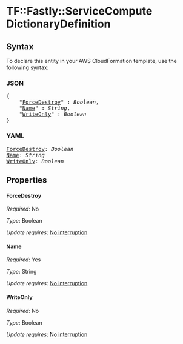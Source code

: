 # TF::Fastly::ServiceCompute DictionaryDefinition

## Syntax

To declare this entity in your AWS CloudFormation template, use the following syntax:

### JSON

<pre>
{
    "<a href="#forcedestroy" title="ForceDestroy">ForceDestroy</a>" : <i>Boolean</i>,
    "<a href="#name" title="Name">Name</a>" : <i>String</i>,
    "<a href="#writeonly" title="WriteOnly">WriteOnly</a>" : <i>Boolean</i>
}
</pre>

### YAML

<pre>
<a href="#forcedestroy" title="ForceDestroy">ForceDestroy</a>: <i>Boolean</i>
<a href="#name" title="Name">Name</a>: <i>String</i>
<a href="#writeonly" title="WriteOnly">WriteOnly</a>: <i>Boolean</i>
</pre>

## Properties

#### ForceDestroy

_Required_: No

_Type_: Boolean

_Update requires_: [No interruption](https://docs.aws.amazon.com/AWSCloudFormation/latest/UserGuide/using-cfn-updating-stacks-update-behaviors.html#update-no-interrupt)

#### Name

_Required_: Yes

_Type_: String

_Update requires_: [No interruption](https://docs.aws.amazon.com/AWSCloudFormation/latest/UserGuide/using-cfn-updating-stacks-update-behaviors.html#update-no-interrupt)

#### WriteOnly

_Required_: No

_Type_: Boolean

_Update requires_: [No interruption](https://docs.aws.amazon.com/AWSCloudFormation/latest/UserGuide/using-cfn-updating-stacks-update-behaviors.html#update-no-interrupt)

